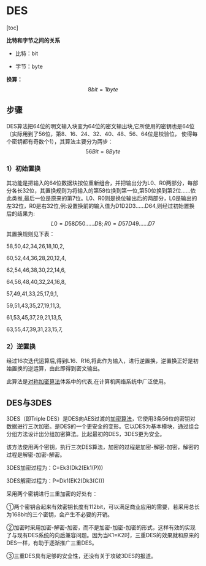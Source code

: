 # DES

[toc]

**比特和字节之间的关系**

+ 比特：bit

+ 字节：byte

**换算：**
$$
8bit = 1byte
$$

## 步骤

DES算法把64位的明文输入块变为64位的密文输出块,它所使用的密钥也是64位（实际用到了56位，第8、16、24、32、40、48、56、64位是校验位， 使得每个密钥都有奇数个1），其算法主要分为两步：
$$
56 Bit = 8 Byte
$$


### 1）初始置换

其功能是把输入的64位数据块按位重新组合，并把输出分为L0、R0两部分，每部分各长32位，其置换规则为将输入的第58位换到第一位,第50位换到第2位……依此类推,最后一位是原来的第7位。L0、R0则是换位输出后的两部分，L0是输出的左32位，R0是右32位,例:设置换前的输入值为D1D2D3……D64,则经过初始置换后的结果为:
$$
L0=D58D50……D8;R0=D57D49……D7
$$
其置换规则见下表：

58,50,42,34,26,18,10,2,

60,52,44,36,28,20,12,4,

62,54,46,38,30,22,14,6,

64,56,48,40,32,24,16,8,

57,49,41,33,25,17,9,1,

59,51,43,35,27,19,11,3,

61,53,45,37,29,21,13,5,

63,55,47,39,31,23,15,7,

### 2）逆置换

经过16次迭代运算后,得到L16、R16,将此作为输入，进行逆置换，逆置换正好是初始置换的逆运算，由此即得到密文输出。

此算法是[对称加密算法](https://baike.baidu.com/item/对称加密算法)体系中的代表,在计算机网络系统中广泛使用。



## DES与3DES

3DES（即Triple DES）是DES向AES过渡的[加密算法](https://baike.baidu.com/item/加密算法)，它使用3条56位的密钥对数据进行三次加密。是DES的一个更安全的变形。它以DES为基本模块，通过组合分组方法设计出分组加密算法。比起最初的DES，3DES更为安全。

该方法使用两个密钥，执行三次DES算法，加密的过程是加密-解密-加密，解密的过程是解密-加密-解密。

3DES加密过程为：C=Ek3(Dk2(Ek1(P)))

3DES解密过程为：P=Dk1(EK2(Dk3(C)))

采用两个密钥进行三重加密的好处有：

①两个密钥合起来有效密钥长度有112bit，可以满足商业应用的需要，若采用总长为168bit的三个密钥，会产生不必要的开销。

②加密时采用加密-解密-加密，而不是加密-加密-加密的形式，这样有效的实现了与现有DES系统的向后兼容问题。因为当K1=K2时，三重DES的效果就和原来的DES一样，有助于逐渐推广三重DES。

③三重DES具有足够的安全性，还没有关于攻破3DES的报道。